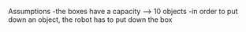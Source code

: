 Assumptions
    -the boxes have a capacity --> 10 objects
    -in order to put down an object, the robot has to put down the box